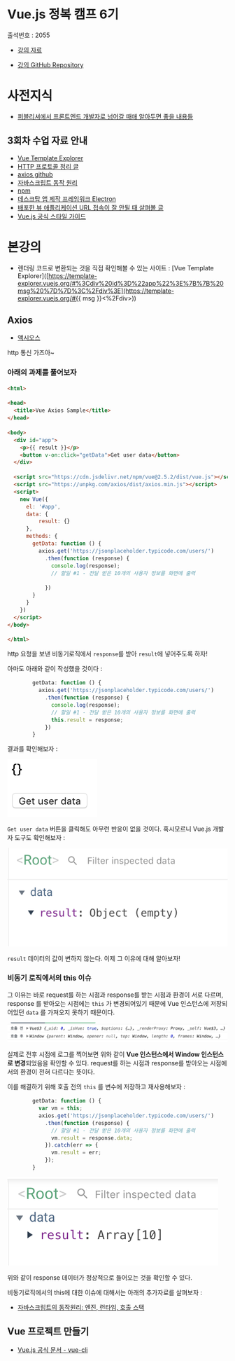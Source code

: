 # Vue.js 정복 캠프 6기

출석번호 : 2055

* [강의 자료](https://joshua1988.github.io/vue-camp/)

* [강의 GitHub Repository](https://github.com/joshua1988/vue-camp)



# 사전지식

* [퍼블리셔에서 프론트엔드 개발자로 넘어갈 때애 알아두면 좋을 내용들](https://joshua1988.github.io/vue-camp/front-dev.html)

## 3회차 수업 자료 안내

- [Vue Template Explorer](https://template-explorer.vuejs.org/)
- [HTTP 프로토콜 정리 글](https://joshua1988.github.io/web-development/http-part1/)
- [axios github](https://github.com/axios/axios)
- [자바스크립트 동작 원리](https://joshua1988.github.io/web-development/translation/javascript/how-js-works-inside-engine/)
- [npm](https://www.npmjs.com/)
- [데스크탑 앱 제작 프레임워크 Electron](https://www.electronjs.org/)
- [배포한 뷰 애플리케이션 URL 접속이 잘 안될 때 살펴볼 글](https://router.vuejs.org/guide/essentials/history-mode.html#example-server-configurations)
- [Vue.js 공식 스타일 가이드](https://kr.vuejs.org/v2/style-guide/index.html)

# 본강의

* 렌더링 코드로 변환되는 것을 직접 확인해볼 수 있는 사이트 : [Vue Template Explorer]([https://template-explorer.vuejs.org/#%3Cdiv%20id%3D%22app%22%3E%7B%7B%20msg%20%7D%7D%3C%2Fdiv%3E](https://template-explorer.vuejs.org/#{{ msg }}<%2Fdiv>))

## Axios

* [액시오스](https://joshua1988.github.io/vue-camp/vue/axios.html)

http 통신 가즈아~



### 아래의 과제를 풀어보자

```html
<html>

<head>
  <title>Vue Axios Sample</title>
</head>

<body>
  <div id="app">
    <p>{{ result }}</p>
    <button v-on:click="getData">Get user data</button>
  </div>

  <script src="https://cdn.jsdelivr.net/npm/vue@2.5.2/dist/vue.js"></script>
  <script src="https://unpkg.com/axios/dist/axios.min.js"></script>
  <script>
    new Vue({
      el: '#app',
      data: {
          result: {}
      },
      methods: {
        getData: function () {
          axios.get('https://jsonplaceholder.typicode.com/users/')
            .then(function (response) {
              console.log(response);
              // 할일 #1 - 전달 받은 10개의 사용자 정보를 화면에 출력
              
            })
        }
      }
    })
  </script>
</body>

</html>
```

http 요청을 보낸 비동기로직에서 `response`를 받아 `result`에 넣어주도록 하자!

아마도 아래와 같이 작성했을 것이다 :

```js
        getData: function () {
          axios.get('https://jsonplaceholder.typicode.com/users/')
            .then(function (response) {
              console.log(response);
              // 할일 #1 - 전달 받은 10개의 사용자 정보를 화면에 출력
              this.result = response;
            })
        }
```

결과를 확인해보자 : 

![](../images/vuejs-axios-this-1.png)

`Get user data` 버튼을 클릭해도 아무런 반응이 없을 것이다. 혹시모르니 Vue.js 개발자 도구도 확인해보자 : 

![](../images/vuejs-axios-this-2.png)

`result` 데이터의 값이 변하지 않는다. 이제 그 이유에 대해 알아보자!



### 비동기 로직에서의 this 이슈

그 이유는 바로 request를 하는 시점과 response를 받는 시점과 환경이 서로 다르며, response 를 받아오는 시점에는 `this` 가 변경되어있기 때문에 Vue 인스턴스에 저장되어있던 `data` 를 가져오지 못하기 때문이다.

![](../images/vuejs-axios-this-3.png)

실제로 전후 시점에 로그를 찍어보면 위와 같이 **Vue 인스턴스에서 Window 인스턴스로 변경**되었음을 확인할 수 있다. request를 하는 시점과 response를 받아오는 시점에서의 환경이 전혀 다르다는 뜻이다.

이를 해결하기 위해 호출 전의 `this` 를 변수에 저장하고 재사용해보자 : 

```js
        getData: function () {
          var vm = this;
          axios.get('https://jsonplaceholder.typicode.com/users/')
            .then(function (response) {
              // 할일 #1 - 전달 받은 10개의 사용자 정보를 화면에 출력
              vm.result = response.data;
            }).catch(err => {
              vm.result = err;
            });
        }
```

![](../images/vuejs-axios-this-4.png)

위와 같이 response 데이터가 정상적으로 들어오는 것을 확인할 수 있다.

비동기로직에서의 this에 대한 이슈에 대해서는 아래의 추가자료를 살펴보자 : 


* [자바스크립트의 동작원리: 엔진, 런타임, 호출 스택](https://joshua1988.github.io/web-development/translation/javascript/how-js-works-inside-engine/)



## Vue 프로젝트 만들기

* [Vue.js 공식 문서 - vue-cli](https://cli.vuejs.org/guide/installation.html)

